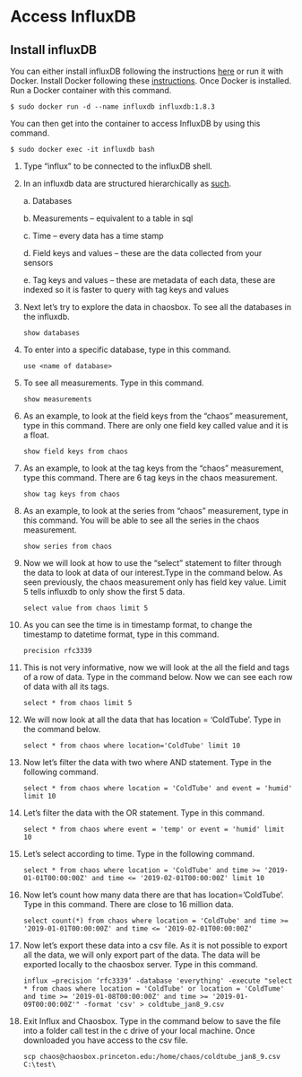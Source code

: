 # Access InfluxDB

## Install influxDB
You can either install influxDB following the instructions [here](https://portal.influxdata.com/downloads/) or run it with Docker. Install Docker following these [instructions](https://docs.docker.com/engine/install/debian/). Once Docker is installed. Run a Docker container with this command.


    $ sudo docker run -d --name influxdb influxdb:1.8.3


You can then get into the container to access InfluxDB by using this command.


    $ sudo docker exec -it influxdb bash

1. Type “influx” to be connected to the influxDB shell.
2. In an influxdb data are structured hierarchically as [such](https://docs.influxdata.com/influxdb/v1.7/concepts/key_concepts/).

    a. Databases

    b. Measurements – equivalent to a table in sql

    c. Time – every data has a time stamp

    d. Field keys and values – these are the data collected from your sensors

    e. Tag keys and values – these are metadata of each data, these are indexed so it is faster
     to query with tag keys and values

3. Next let’s try to explore the data in chaosbox. To see all the databases in the influxdb.
    ```
    show databases
    ```

4. To enter into a specific database, type in this command.
    ```
    use <name of database>
    ```
5. To see all measurements. Type in this command.
    ```
    show measurements
    ```
6. As an example, to look at the field keys from the “chaos” measurement, type in this command. There are only one field key called value and it is a float.
    ```
    show field keys from chaos
    ```
7. As an example, to look at the tag keys from the “chaos” measurement, type this command. There are 6 tag keys in the chaos measurement.
    ```
    show tag keys from chaos
    ```

8. As an example, to look at the series from “chaos” measurement, type in this command. You will be able to see all the series in the chaos measurement.
    ```
    show series from chaos
    ```
9. Now we will look at how to use the “select” statement to filter through the data to look at data of our interest.Type in the command below. As seen previously, the chaos measurement only has field key value. Limit 5 tells influxdb to only show the first 5 data.
    ```
    select value from chaos limit 5
    ```
10. As you can see the time is in timestamp format, to change the timestamp to datetime format, type in this command.
    ```
    precision rfc3339
    ```

11. This is not very informative, now we will look at the all the field and tags of a row of data. Type in the command below. Now we can see each row of data with all its tags.
    ```
    select * from chaos limit 5
    ```
12. We will now look at all the data that has location = ‘ColdTube’. Type in the command below.
    ```
    select * from chaos where location='ColdTube' limit 10
    ```
13. Now let’s filter the data with two where AND statement. Type in the following command.
    ```
    select * from chaos where location = 'ColdTube' and event = 'humid' limit 10
    ```
14. Let’s filter the data with the OR statement. Type in this command.
    ```
    select * from chaos where event = 'temp' or event = 'humid' limit 10
    ```
15. Let’s select according to time. Type in the following command.
    ```
    select * from chaos where location = 'ColdTube' and time >= '2019-01-01T00:00:00Z' and time <= '2019-02-01T00:00:00Z' limit 10
    ```
16. Now let’s count how many data there are that has location=’ColdTube’. Type in this command. There are close to 16 million data.
    ```
    select count(*) from chaos where location = 'ColdTube' and time >= '2019-01-01T00:00:00Z' and time <= '2019-02-01T00:00:00Z'
    ```
17. Now let’s export these data into a csv file. As it is not possible to export all the data, we will only export part of the data. The data will be exported locally to the chaosbox server. Type in this command.
    ```
    influx –precision ‘rfc3339’ -database 'everything' -execute "select * from chaos where location = 'ColdTube' or location = 'ColdTume' and time >= '2019-01-08T00:00:00Z' and time >= '2019-01-09T00:00:00Z'" -format 'csv' > coldtube_jan8_9.csv
    ```
18. Exit Influx and Chaosbox. Type in the command below to save the file into a folder call test in the c drive of your local machine. Once downloaded you have access to the csv file.
    ```
    scp chaos@chaosbox.princeton.edu:/home/chaos/coldtube_jan8_9.csv C:\test\
    ```
